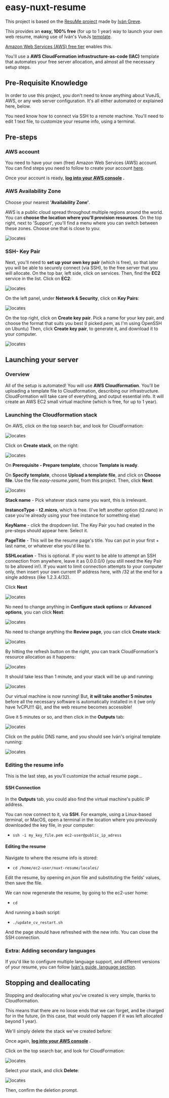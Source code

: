 # easy-nuxt-resume

This project is based on the [ResuMe project](https://github.com/ivangreve) made by [Iván Greve](https://github.com/ivangreve).

This provides an **easy, 100% free** (for up to 1 year) way to launch your own web resume, making use of Iván's VueJs [template](https://ivangreve.com/).

[Amazon Web Services (AWS) free tier](https://aws.amazon.com/free/) enables this.

You'll use a **AWS CloudFormation infrastructure-as-code (IAC)** template that automates your free server allocation, and almost all the necessary setup steps.



## Pre-Requisite Knowledge

In order to use this project, you don't need to know anything about VueJS, AWS, or any web server configuration. It's all either automated or explained here, below.

You need know how to connect via SSH to a remote machine. You'll need to edit 1 text file, to customize your resume info, using a terminal.

## Pre-steps
### AWS account
You need to have your own (free) Amazon Web Services (AWS) account. You can find steps you need to follow to create your account [here](https://aws.amazon.com/premiumsupport/knowledge-center/create-and-activate-aws-account/).

Once your account is ready, **[log into your AWS console](https://console.aws.amazon.com/console/home) .**

### AWS Availability Zone

Choose your nearest **'Availability Zone'**. 

AWS is a public cloud spread throughout multiple regions around the world. You can **choose the location where you'll provision resources**. On the top right, next to 'Support', you'll find a menu where you can switch between these zones. Choose one that is close to you: 

![locates](./documentation/az.png)

### SSH- Key Pair

Next, you'll need to **set up your own key pair** (which is free), so that later you will be able to securely connect (via SSH), to the free server that you will allocate. On the top bar, left side, click on services. Then, find the **EC2** service in the list. Click on **EC2**:

![locates](./documentation/EC2pick.png)

On the left panel, under **Network & Security**, click on **Key Pairs**: 

![locates](./documentation/keypair.png)

On the top right, click on **Create key pair**. Pick a name for your key pair, and choose the format that suits you best (I picked *pem*, as I'm using OpenSSH on Ubuntu) Then, click **Create key pair**, to generate it, and download it to your computer.

![locates](./documentation/keypair2.png)

## Launching your server
### Overview
All of the setup is automated! You will use **AWS Cloudformation**. You'll be uploading a template file to Cloudformation, describing our infrastructure. CloudFormation will take care of everything, and output essential info. It will create an AWS EC2 small virtual machine (which is free, for up to 1 year).

### Launching the Cloudformation stack
On AWS, click on the top search bar, and look for CloudFormation:

![locates](./documentation/cloudformation1.png)

Click on **Create stack**, on the right:

![locates](./documentation/cloudformation2.png)

On **Prerequisite - Prepare template**, choose **Template is ready**.

On **Specify template**, choose **Upload a template file**, and click on **Choose file**. Use the file *easy-resume.yaml*, from this project. Then, click **Next**:

![locates](./documentation/cloudformation3.png)

**Stack name** - Pick whatever stack name you want, this is irrelevant. 

**InstanceType** - **t2.micro**, which is free. (I've left another option (t2.nano) in case you're already using your free instance for something else)

**KeyName** - click the dropdown list. The Key Pair you had created in the pre-steps should appear here. Select it.

**PageTitle** - This will be the resume page's title. You can put in your first + last name, or whatever else you'd like to.

**SSHLocation** - This is optional. If you want to be able to attempt an SSH connection from anywhere, leave it as 0.0.0.0/0 (you still need the Key Pair to be allowed in!). If you want to limit connection attempts to your computer only, then insert your own current IP address here, with /32 at the end for a single address (like 1.2.3.4/32).

Click **Next**

![locates](./documentation/cloudformation4.png)

No need to change anything in **Configure stack options** or **Advanced options**, you can click **Next**:

![locates](./documentation/cloudformation5.png)

No need to change anything the **Review page**, you can click **Create stack**:

![locates](./documentation/cloudformation6.png)

By hitting the refresh button on the right, you can track CloudFormation's resource allocation as it happens:

![locates](./documentation/cloudformation7.png)

It should take less than 1 minute, and your stack will be up and running:

![locates](./documentation/cloudformation8.png)

Our virtual machine is now running! But, **it will take another 5 minutes** before all the necessary software is automatically installed in it (we only have 1vCPU!!! :smiley:), and the web resume becomes accessible!

Give it 5 minutes or so, and then click in the **Outputs** tab: 

![locates](./documentation/cloudformation9.png)

Click on the public DNS name, and you should see Iván's original template running:

![locates](./documentation/ivan.png)

### Editing the resume info

This is the last step, as you'll customize the actual resume page...

#### SSH Connection
In the **Outputs** tab, you could also find the virtual machine's public IP address.

You can now connect to it, via **SSH**. For example, using a Linux-based terminal, or MacOS, open a terminal in the location where you previously downloaded the key file, in your computer:

- `ssh -i my_key_file.pem ec2-user@public_ip_adress`

#### Editing the resume
Navigate to where the resume info is stored:

- `cd /home/ec2-user/nuxt-resume/locales/`

Edit the resume, by opening *en.json* file and substituting the fields' values, then save the file. 

We can now regenerate the resume, by going to the ec2-user home:

- `cd`

And running a bash script:

- `./update_cv_restart.sh`

And the page should have refreshed with the new info. You can close the SSH connection.

### Extra: Adding secondary languages

If you'd like to configure multiple language support, and different versions of your resume, you can follow [Iván's guide, language section](https://github.com/ivangreve/nuxt-resume/blob/master/README.md#configuration-).

## Stopping and deallocating

Stopping and deallocating what you've created is very simple, thanks to Cloudformation.

This means that there are no loose ends that we can forget, and be charged for in the future, (in this case, that would only happen if it was left allocated beyond 1 year).

We'll simply delete the stack we've created before:

Once again, **[log into your AWS console](https://console.aws.amazon.com/console/home) .**

Click on the top search bar, and look for CloudFormation:

![locates](./documentation/cloudformation1.png)

Select your stack, and click **Delete**:

![locates](./documentation/cloudformation10.png)

Then, confirm the deletion prompt.


